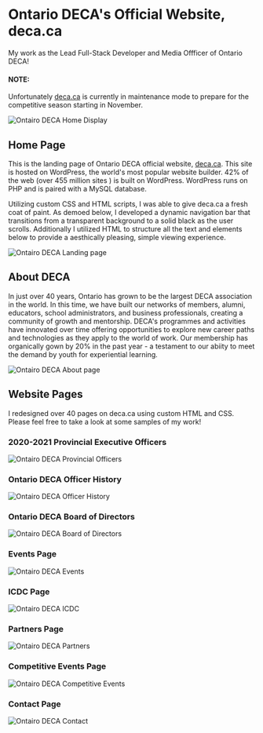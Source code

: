 # Ontario DECA's Official Website, deca.ca
My work as the Lead Full-Stack Developer and Media Offficer of Ontario DECA!  

#### **NOTE:** 
Unfortunately [deca.ca](http://deca.ca/) is currently in maintenance mode to prepare for the competitive season starting in November.   

![Ontairo DECA Home Display](/gifs/DECA_Home_Display.gif)

## Home Page 
This is the landing page of Ontario DECA official website, [deca.ca](http://deca.ca/). This site is hosted on WordPress, the world's most popular website builder. 42% of the web (over 455 million sites ) is built on WordPress. WordPress runs on PHP and is paired with a MySQL database. 

Utilizing custom CSS and HTML scripts, I was able to give deca.ca a fresh coat of paint. As demoed below, I developed a dynamic navigation bar that transitions from a transparent background to a solid black as the user scrolls. Additionally I utilized HTML to structure all the text and elements below to provide a aesthically pleasing, simple viewing experience.   

![Ontairo DECA Landing page](/gifs/DECA_Home_Scroll.gif)

## About DECA 

In just over 40 years, Ontario has grown to be the largest DECA association in the world. In this time, we have built our networks of members, alumni, educators, school administrators, and business professionals, creating a community of growth and mentorship. DECA's programmes and activities have innovated over time offering opportunities to explore new career paths and technologies as they apply to the world of work. Our membership has organically gown by 20% in the past year - a testament to our abiity to meet the demand by youth for experiential learning. 

![Ontairo DECA About page](/gifs/DECA_About.gif)

## Website Pages 

I redesigned over 40 pages on deca.ca using custom HTML and CSS. Please feel free to take a look at some samples of my work! 

### 2020-2021 Provincial Executive Officers 

![Ontairo DECA Provincial Officers](/gifs/DECA_POs.gif)

### Ontario DECA Officer History 

![Ontairo DECA Officer History](/gifs/DECA_HBO.gif)

### Ontario DECA Board of Directors 

![Ontairo DECA Board of Directors](/gifs/DECA_BOD.gif)

### Events Page 

![Ontairo DECA Events](/gifs/DECA_Events.gif)

### ICDC Page 

![Ontairo DECA ICDC](/gifs/DECA_ICDC.gif)

### Partners Page 

![Ontairo DECA Partners](/gifs/DECA_Partners.gif)

### Competitive Events Page 

![Ontairo DECA Competitive Events](/gifs/DECA_CE.gif)

### Contact Page 

![Ontairo DECA Contact](/gifs/DECA_Contact.gif)

